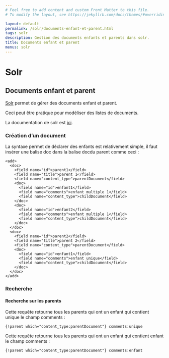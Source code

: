```yaml
---
# Feel free to add content and custom Front Matter to this file.
# To modify the layout, see https://jekyllrb.com/docs/themes/#overriding-theme-defaults

layout: default
permalink: /solr/documents-enfant-et-parent.html
tags: solr
description: Gestion des documents enfants et parents dans solr.
title: Documents enfant et parent
menus: solr
---
```

# Solr

## Documents enfant et parent
[Solr](http://lucene.apache.org/solr/) permet de gérer des documents enfant et parent.

Ceci peut être pratique pour modéliser des listes de documents.

La documentation de solr est [ici](https://cwiki.apache.org/confluence/display/solr/Other+Parsers#OtherParsers-BlockJoinQueryParsers).

### Création d’un document
La syntaxe permet de déclarer des enfants est relativement simple, il faut insérer une balise doc dans la balise docdu parent comme ceci :
````
<add>
  <doc>
    <field name="id">parent1</field>
    <field name="title">parent 1</field>
    <field name="content_type">parentDocument</field>
    <doc>
      <field name="id">enfant1</field>
      <field name="comments">enfant multiple 1</field>
      <field name="content_type">childDocument</field>
    </doc>
    <doc>
      <field name="id">enfant2</field>
      <field name="comments">enfant multiple 1</field>
      <field name="content_type">childDocument</field>
    </doc>
  </doc>
  <doc>
    <field name="id">parent2</field>
    <field name="title">parent 2</field>
    <field name="content_type">parentDocument</field>
    <doc>
      <field name="id">enfant1</field>
      <field name="comments">enfant unique</field>
      <field name="content_type">childDocument</field>
    </doc>
  </doc>
</add>
````

### Recherche

#### Recherche sur les parents

Cette requête retourne tous les parents qui ont un enfant qui contient unique le champ comments :

````
{!parent which="content_type:parentDocument"} comments:unique
````

Cette requête retourne tous les parents qui ont un enfant qui contient enfant le champ comments :
````
{!parent which="content_type:parentDocument"} comments:enfant
````
